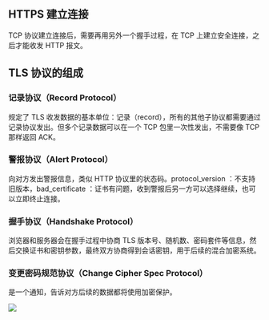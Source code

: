 ## HTTPS 建立连接
TCP 协议建立连接后，需要再用另外一个握手过程，在 TCP 上建立安全连接，之后才能收发 HTTP 报文。

## TLS 协议的组成
### 记录协议（Record Protocol）
规定了 TLS 收发数据的基本单位：记录（record），所有的其他子协议都需要通过记录协议发出。但多个记录数据可以在一个 TCP 包里一次性发出，不需要像 TCP 那样返回 ACK。

### 警报协议（Alert Protocol）
向对方发出警报信息，类似 HTTP 协议里的状态码。protocol_version ：不支持旧版本，bad_certificate ：证书有问题，收到警报后另一方可以选择继续，也可以立即终止连接。

### 握手协议（Handshake Protocol）
浏览器和服务器会在握手过程中协商 TLS 版本号、随机数、密码套件等信息，然后交换证书和密钥参数，最终双方协商得到会话密钥，用于后续的混合加密系统。

### 变更密码规范协议（Change Cipher Spec Protocol）
是一个通知，告诉对方后续的数据都将使用加密保护。

![](/images/1653734230006-9e3eabea-1a3d-4d8b-b320-979aec07dc45.png)

